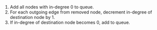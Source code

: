 1. Add all nodes with in-degree $0$ to queue.
2. For each outgoing edge from removed node, decrement in-degree of destination node by $1$.
3. If in-degree of destination node becomes $0$, add to queue.